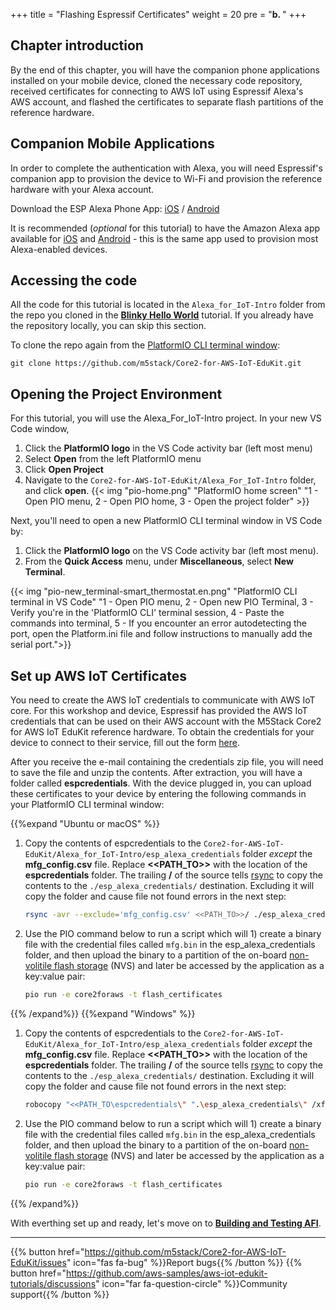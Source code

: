 +++
title = "Flashing Espressif Certificates"
weight = 20
pre = "<b>b. </b>"
+++

## Chapter introduction
By the end of this chapter, you will have the companion phone applications installed on your mobile device, cloned the necessary code repository, received certificates for connecting to AWS IoT using Espressif Alexa's AWS account, and flashed the certificates to separate flash partitions of the reference hardware.

## Companion Mobile Applications
In order to complete the authentication with Alexa, you will need Espressif's companion app to provision the device to Wi-Fi and provision the reference hardware with your Alexa account.

Download the ESP Alexa Phone App:
[iOS](https://apps.apple.com/in/app/esp-alexa/id1464127534) / [Android](https://play.google.com/store/apps/details?id=com.espressif.provbleavs)

It is recommended (_optional_ for this tutorial) to have the Amazon Alexa app available for [iOS](https://apps.apple.com/us/app/amazon-alexa/id944011620) and [Android](https://play.google.com/store/apps/details?id=com.amazon.dee.app) - this is the same app used to provision most Alexa-enabled devices.

## Accessing the code
All the code for this tutorial is located in the `Alexa_for_IoT-Intro` folder from the repo you cloned in the [**Blinky Hello World**](/en/blinky-hello-world.html) tutorial. If you already have the repository locally, you can skip this section.

To clone the repo again from the [PlatformIO CLI terminal window](../blinky-hello-world/prerequisites.html#open-the-platformio-cli-terminal-window):
```
git clone https://github.com/m5stack/Core2-for-AWS-IoT-EduKit.git
```

## Opening the Project Environment
For this tutorial, you will use the Alexa_For_IoT-Intro project. In your new VS Code window, 
1. Click the **PlatformIO logo** in the VS Code activity bar (left most menu)
2. Select **Open** from the left PlatformIO menu
3. Click **Open Project**
4. Navigate to the `Core2-for-AWS-IoT-EduKit/Alexa_For_IoT-Intro` folder, and click **open**.
{{< img "pio-home.png" "PlatformIO home screen" "1 - Open PIO menu, 2 - Open PIO home, 3 - Open the project folder" >}}

Next, you'll need to open a new PlatformIO CLI terminal window in VS Code by:
1) Click the **PlatformIO logo** on the VS Code activity bar (left most menu).
2) From the **Quick Access** menu, under **Miscellaneous**, select **New Terminal**.

{{< img "pio-new_terminal-smart_thermostat.en.png" "PlatformIO CLI terminal in VS Code" "1 - Open PIO menu, 2 - Open new PIO Terminal, 3 - Verify you're in the 'PlatformIO CLI' terminal session, 4 - Paste the commands into terminal, 5 - If you encounter an error autodetecting the port, open the Platform.ini file and follow instructions to manually add the serial port.">}}

## Set up AWS IoT Certificates 
You need to create the AWS IoT credentials to communicate with AWS IoT core. For this workshop and device, Espressif has provided the AWS IoT credentials that can be used on their AWS account with the M5Stack Core2 for AWS IoT EduKit reference hardware. To obtain the credentials for your device to connect to their service, fill out the form [here](https://espressif.github.io/esp-va-sdk/).

After you receive the e-mail containing the credentials zip file, you will need to save the file and unzip the contents. After extraction, you will have a folder called **espcredentials**. With the device plugged in, you can upload these certificates to your device by entering the following commands in your PlatformIO CLI terminal window:

{{%expand "Ubuntu or macOS" %}}
1. Copy the contents of espcredentials to the `Core2-for-AWS-IoT-EduKit/Alexa_for_IoT-Intro/esp_alexa_credentials` folder *except* the **mfg_config.csv** file. Replace **<<PATH_TO>>** with the location of the **espcredentials** folder. The trailing **/** of the source tells [rsync](https://download.samba.org/pub/rsync/rsync.1) to copy the contents to the `./esp_alexa_credentials/` destination. Excluding it will copy the folder and cause file not found errors in the next step:
   ```bash
   rsync -avr --exclude='mfg_config.csv' <<PATH_TO>>/ ./esp_alexa_credentials/
   ```
   
2. Use the PIO command below to run a script which will 1) create a binary file with the credential files called `mfg.bin` in the esp_alexa_credentials folder, and then upload the binary to a partition of the on-board [non-volitile flash storage](https://docs.espressif.com/projects/esp-idf/en/v4.2/esp32/api-reference/storage/nvs_flash.html) (NVS) and later be accessed by the application as a key:value pair:
   ```bash
   pio run -e core2foraws -t flash_certificates
   ```
{{% /expand%}}
{{%expand "Windows" %}}
1. Copy the contents of espcredentials to the `Core2-for-AWS-IoT-EduKit/Alexa_for_IoT-Intro/esp_alexa_credentials` folder *except* the **mfg_config.csv** file. Replace **<<PATH_TO>>** with the location of the **espcredentials** folder. The trailing **/** of the source tells [rsync](https://download.samba.org/pub/rsync/rsync.1) to copy the contents to the `./esp_alexa_credentials/` destination. Excluding it will copy the folder and cause file not found errors in the next step:
   ```bash
   robocopy "<<PATH_TO\espcredentials\" ".\esp_alexa_credentials\" /xf mfg_config.csv
   ```
   
2. Use the PIO command below to run a script which will 1) create a binary file with the credential files called `mfg.bin` in the esp_alexa_credentials folder, and then upload the binary to a partition of the on-board [non-volitile flash storage](https://docs.espressif.com/projects/esp-idf/en/v4.2/esp32/api-reference/storage/nvs_flash.html) (NVS) and later be accessed by the application as a key:value pair:
   ```bash
   pio run -e core2foraws -t flash_certificates
   ```
{{% /expand%}}

With everthing set up and ready, let's move on to [**Building and Testing AFI**](/en/intro-to-alexa-for-iot/building-and-testing-afi.html).

---
{{% button href="https://github.com/m5stack/Core2-for-AWS-IoT-EduKit/issues" icon="fas fa-bug" %}}Report bugs{{% /button %}} {{% button href="https://github.com/aws-samples/aws-iot-edukit-tutorials/discussions" icon="far fa-question-circle" %}}Community support{{% /button %}}